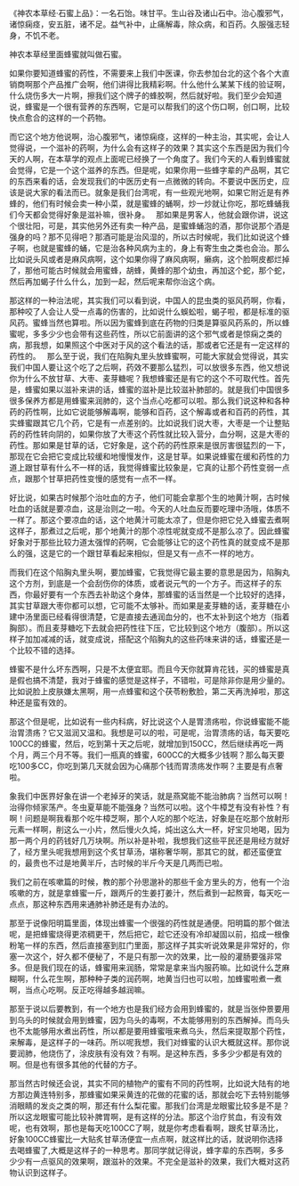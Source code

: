 《神农本草经·石蜜上品》：一名石饴。味甘平。生山谷及诸山石中。治心腹邪气，诸惊痫痉，安五脏，诸不足。益气补中，止痛解毒，除众病，和百药。久服强志轻身，不饥不老。

神农本草经里面蜂蜜就叫做石蜜。

如果你要知道蜂蜜的药性，不需要来上我们中医课，你去参加台北的这个各个大直销商啊那个产品推广会啊，他们讲得比我精彩啊。什么他什么某某下线的验证啊，什么烧伤多大一片啊，擦我们这个牌子的蜂胶啊，然后就好啦。我们至少会知道说，蜂蜜是一个很有营养的东西啊，它是可以帮我们的这个伤口啊，创口啊，比较快点愈合的这样的一个药物。

而它这个地方他说啊，治心腹邪气，诸惊痫痉，这样的一种主治，其实呢，会让人觉得说，一个滋补的药啊，为什么会有这样子的效果？其实这个东西是因为我们今天的人啊，在本草学的观点上面呢已经换了一个角度了。我们今天的人看到蜂蜜就会觉得，它是一个这个滋养的东西。但是呢，如果你用一些蜂字辈的产品啊，其它的东西来看的话，会发现我们的中医历史有一点微微的转向。不要说中医历史，应该是说大家的看法而已。就象是我们台湾呢，有一些观光地啊，如果它附近是有养蜂的，他们有时候会卖一种小菜，就是蜜蜂的蛹啊，炒一炒就让你吃，那吃蜂蛹我们今天都会觉得好象是滋补嘛，很补身。
 
那如果是男客人，他就会跟你讲，说这个很壮阳，可是，其实他另外还有卖一种产品，是蜜蜂蛹泡的酒，那你说那个酒是强身的吗？那不见得吧？那酒可能是治风湿的，所以古时候呢，我们比如说这个蜂子啊，也就是蜜蜂的蛹，它是治各种风病为主的，身上有寄生虫之类也会治。那么比如说头风或者是麻风病啊，这个如果你得了麻风病啊，癞病，这个脸啊皮都烂掉了，那他可能古时候就会用蜜蜂，胡蜂，黄蜂的那个幼虫，再加这个蛇，那个蛇，然后再加蝎子什么什么，加到一起，然后呢来帮你治这个病。

那这样的一种治法呢，其实我们可以看到说，中国人的昆虫类的驱风药啊，你看，那种咬了人会让人受一点毒的伤害的，比如说什么蜈蚣啦，蝎子啦，都是标准的驱风药。蜜蜂当然也算啦。所以因为蜜蜂到底在药物的归类是算驱风药系的，所以蜂蜜呢，多多少少也会带有这些药性，所以它前面讲的这个邪气或者是惊痫之类的病，那我想，如果照这个中医对于风的这个看法的话，那或者它还是有一定这样的药性的。
 
那么至于说，我们在陷胸丸里头放蜂蜜啊，可能大家就会觉得说，其实我们中国人要让这个吃了之后啊，药效不要那么猛烈，可以放很多东西，他又想说你为什么不放甘草、大枣、麦芽糖呢？我想蜂蜜还是有它的这个不可取代性。首先是，蜂蜜如果以滋补来讲的话，蜂蜜的滋补是比较滋补肺部的。就是我们中国很多很多保养方都是用蜂蜜来润肺的，这个当点心吃都可以啦。那么我们说这种和各种药的药性啊，比如它说能够解毒啊，能够和百药，这个解毒或者和百药的药性，其实蜂蜜跟其它几个药，它是有一点差别的。比如说我们说大枣，大枣是一个让整贴药的药性转向阴的，如果你放了大枣这个药性就比较入营分，血分啊，这是大枣的药性。那如果是甘草的话，它好象是，这个药的药性原来是很厉害很猛烈的一下，那现在它会把它变成比较缓和地慢慢发作，这是甘草。如果说蜂蜜在缓和药性的力道上跟甘草有什么不一样的话，我觉得蜂蜜比较象是，它真的让那个药性变弱一点点，跟那个甘草把药性变慢的感觉有一点不一样。

好比说，如果古时候那个治吐血的方子，他们可能会拿那个生的地黄汁啊，古时候吐血的话就是要凉血，这是治则之一啦。今天的人吐血反而要吃理中汤哦，体质不一样了。那这个要凉血的话，这个地黄汁可能太凉了，但是你把它兑入蜂蜜去煮啊这样子，那煮过之后呢，那个地黄汁的那个凉性呢就变成不是那么凉了。因此蜂蜜好象对于那些比较力道太强悍的药啊，它会能够让它的这个药性真的就变成不是那么的强，这是它的一个跟甘草看起来相似，但是又有一点不一样的地方。

而我们在这个陷胸丸里头啊，要加蜂蜜，它我觉得它最主要的意思是因为，陷胸丸这个方剂，到底是一个会刮伤你的体质，或者说元气的一个方子。而这样子的东西，你最好要有一个东西去补助这个身体，那蜂蜜的话当然是一个比较好的选择，其实甘草跟大枣你都可以想，它可能不太够补。而如果是麦芽糖的话，麦芽糖在小建中汤里面已经看得很清楚，它是直接去通润血分的，也不太补到这个地方（指着胸部）。而且麦芽糖吃下去就会把药性往下压，它比较到这个地方（腹部）。所以这样子加加减减的话，就变成说，搭配这个陷胸丸的这些药味来讲的话，蜂蜜还是一个比较不错的选择。

蜂蜜不是什么坏东西啊，只是不太便宜耶。而且今天你就算肯花钱，买的蜂蜜是真是假也搞不清楚，我对于蜂蜜的感觉是这样子，不错啦，可是除非你是用少量的。比如说脸上皮肤嫌太黑啊，用一点蜂蜜和这个茯苓粉敷脸，第二天再洗掉啦，那这种还是蛮有效的。

那这个但是呢，比如说有一些内科病，好比说这个人是胃溃疡啦，你说蜂蜜能不能治胃溃疡？它又滋润又温和。我想是可以的啦，可是呢，治胃溃疡的话，每天要吃100CC的蜂蜜，然后，吃到第十天之后呢，就增加到150CC，然后继续再吃一两个月，两三个月不等。我们一瓶真的蜂蜜，600CC的大概多少钱啊？那么每天要吃100多CC，你吃到第几天就会因为心痛那个钱而胃溃疡发作啊？主要是有点奢啦。

象我们中医界好象在讲一个老掉牙的笑话，就是燕窝能不能治肺病？当然可以啊！治得你倾家荡产。冬虫夏草能不能强身？当然可以啦。这个牛樟芝有没有补性？有啊！问题是啊我看那个吃牛樟芝啊，那个人吃的那个吃法，好象是在吃那个放射形元素一样啊，削这么一小片，然后慢火久炖，炖出这么大一杯，好宝贝地喝，因为那一两个月的药钱好几万块啊。所以补是补啦，我想我们这些平民还是用经方就好了，经方里头呢我想用到这个炙甘草汤，堪称奢华啊，那其它的就，都还蛮便宜的，最贵也不过是地黄半斤，古时候的半斤今天是几两而已啦。

我们之前在咳嗽篇的时候，教的那个孙思邈补的那些千金方里头的方，他有一个治咳嗽的方，就是拿蜂蜜一斤，跟两斤的生姜打姜汁，然后煮到一起熬膏，每天吃一点点，那这种东西用来通肺补肺还是有办法的。

那至于说像阳明篇里面，体现出蜂蜜一个很强的药性就是通便。阳明篇的那个做法呢，是把蜂蜜烧得更浓稠更干，然后把它，趁它还没有冷却凝固以前，掐成一根像粉笔一样的东西，然后直接塞到肛门里面，那这样子其实听说效果是非常好的，你塞一次这个，好久都不便秘了，不是只有那一次的效果，比一般的灌肠要强非常多。但是我们现在的话，蜂蜜用来润肠，常常是拿来当内服药嘛。比如说什么芝麻糊啊，什么花生啊，那种种子类的润药啊，地黄当归也可以啦，加蜂蜜啦煮一煮啊，当点心吃啊。反正吃得越多越润嘛。

那至于说以后要教到，有一个地方也是我们经方会用到蜂蜜的，就是当张仲景要用到乌头的时候就会用到蜂蜜，因为乌头的毒啊，不太能够用别的东西解掉。而乌头也不太能够用水煮出药性，所以都是要用蜂蜜哦来煮乌头，然后来提取那个药性，来解毒，是这样子的一味药。所以呢我想，我们对蜂蜜的认识大概就这样。那你说要润肺，他烧伤了，涂皮肤有没有效？有啊。是这种东西，多多少少都是有效的啊。但是也有很多其他的代替的方子。

那当然古时候还会说，其实不同的植物产的蜜有不同的药性啊，比如说大陆有的地方那边黄连特别多，那蜂蜜如果采黄连的花做的花蜜的话，那就会吃下去特别能够消眼睛的发炎之类的啊，那还有什么梨花蜜。那我们台湾是龙眼蜜比较多是不是？所以这龙眼蜜可能比较补脾胃啊，是有这样的分法。那这个治疗贫血，有没有效呢，也有效啊，那也是每天吃100CC了啊，就是你考虑看看啊，跟炙甘草汤比，好象100CC蜂蜜比一大贴炙甘草汤便宜一点点啊，就这样比的话，就说明你选择去喝蜂蜜了,大概是这样子的一种思考。那同学就记得说，蜂字辈的东西啊，多多少少有一点驱风的效果啊，跟滋补的效果。不完全是滋补的效果，我们大概对这药物认识到这样子。
